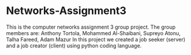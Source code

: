 # Networks-Assignment3
This is the computer networks assignment 3 group project. The group members are: Anthony Tortola, Mohammed Al-Shaibani, Supreyo Atonu, Talha Fareed, Adam Mazur In this project we created a job seeker (server) and a job creator (client) using python coding language.
